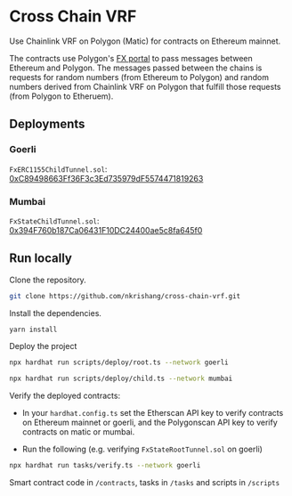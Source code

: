 # Cross Chain VRF

Use Chainlink VRF on Polygon (Matic) for contracts on Ethereum mainnet.

The contracts use Polygon's [FX portal](https://github.com/fx-portal/contracts) to pass messages between Ethereum and Polygon. The messages passed between the chains is requests for random numbers (from Ethereum to Polygon) and random numbers derived from Chainlink VRF on Polygon that fulfill those requests (from Polygon to Etheruem).

## Deployments

### Goerli
`FxERC1155ChildTunnel.sol`: [0xC89498663Ff36F3c3Ed735979dF5574471819263](https://goerli.etherscan.io/address/0xC89498663Ff36F3c3Ed735979dF5574471819263#code)

### Mumbai
`FxStateChildTunnel.sol`: [0x394F760b187Ca06431F10DC24400ae5c8fa645f0](https://mumbai.polygonscan.com/address/0x394F760b187Ca06431F10DC24400ae5c8fa645f0#code)

## Run locally

Clone the repository.

```bash
git clone https://github.com/nkrishang/cross-chain-vrf.git
```

Install the dependencies. 

```bash
yarn install
```

Deploy the project

```bash
npx hardhat run scripts/deploy/root.ts --network goerli
```

```bash
npx hardhat run scripts/deploy/child.ts --network mumbai
```

Verify the deployed contracts:

- In your `hardhat.config.ts` set the Etherscan API key to verify contracts on Ethereum mainnet or goerli, and the Polygonscan API key
to verify contracts on matic or mumbai.

- Run the following (e.g. verifying `FxStateRootTunnel.sol` on goerli)

```bash
npx hardhat run tasks/verify.ts --network goerli
```

Smart contract code in `/contracts`, tasks in `/tasks` and scripts in `/scripts`
